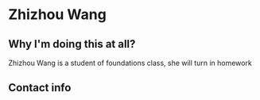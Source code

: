 # Zhizhou Wang
## Why I'm doing this at all?
Zhizhou Wang is a student of foundations class, she will turn in homework
## Contact info
